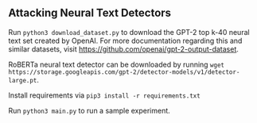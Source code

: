 ## Attacking Neural Text Detectors

Run ``python3 download_dataset.py`` to download the GPT-2 top k-40 neural text set created by OpenAI. For more documentation regarding this and similar datasets, visit https://github.com/openai/gpt-2-output-dataset.

RoBERTa neural text detector can be downloaded by running ``wget https://storage.googleapis.com/gpt-2/detector-models/v1/detector-large.pt``.

Install requirements via ``pip3 install -r requirements.txt``

Run ``python3 main.py`` to run a sample experiment.

